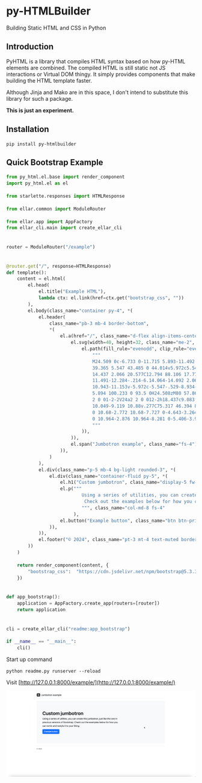 # py-HTMLBuilder
Building Static HTML and CSS in Python

## Introduction
PyHTML is a library that compiles HTML syntax based on how py-HTML elements are combined. The compiled HTML is still static not JS interactions or Virtual DOM thingy.
It simply provides components that make building the HTML template faster. 

Although Jinja and Mako are in this space, I don't intend to substitute this library for such a package.

**This is just an experiment.**

## Installation
```shell
pip install py-htmlbuilder
```

## Quick Bootstrap Example

```python
from py_html.el.base import render_component
import py_html.el as el

from starlette.responses import HTMLResponse

from ellar.common import ModuleRouter

from ellar.app import AppFactory
from ellar_cli.main import create_ellar_cli


router = ModuleRouter("/example")


@router.get("/", response=HTMLResponse)
def template():
    content = el.html(
        el.head(
            el.title("Example HTML"),
            lambda ctx: el.link(href=ctx.get("bootstrap_css", ""))
        ),
        el.body(class_name="container py-4", *(
            el.header(
                class_name="pb-3 mb-4 border-bottom",
                *(
                    el.a(href="/", class_name="d-flex align-items-center text-dark text-decoration-none", *(
                        el.svg(width=40, height=32, class_name="me-2", viewBox="0 0 118 94", *(
                            el.path(fill_rule="evenodd", clip_rule="evenodd", fill="currentColor", d=(
                                """
                                M24.509 0c-6.733 0-11.715 5.893-11.492 12.284.214 6.14-.064 14.092-2.066 20.577C8.943 
                                39.365 5.547 43.485 0 44.014v5.972c5.547.529 8.943 4.649 10.951 11.153 2.002 6.485 2.28 
                                14.437 2.066 20.577C12.794 88.106 17.776 94 24.51 94H93.5c6.733 0 11.714-5.893 
                                11.491-12.284-.214-6.14.064-14.092 2.066-20.577 2.009-6.504 5.396-10.624 
                                10.943-11.153v-5.972c-5.547-.529-8.934-4.649-10.943-11.153-2.002-6.484-2.28-14.437-2.066-20.577C105.214 
                                5.894 100.233 0 93.5 0H24.508zM80 57.863C80 66.663 73.436 72 62.543 72H44a2 
                                2 0 01-2-2V24a2 2 0 012-2h18.437c9.083 0 15.044 4.92 15.044 12.474 0 5.302-4.01 
                                10.049-9.119 10.88v.277C75.317 46.394 80 51.21 80 57.863zM60.521 28.34H49.948v14.934h8.905c6.884 
                                0 10.68-2.772 10.68-7.727 0-4.643-3.264-7.207-9.012-7.207zM49.948 49.2v16.458H60.91c7.167 
                                0 10.964-2.876 10.964-8.281 0-5.406-3.903-8.178-11.425-8.178H49.948z
                                """
                            )),
                        )),
                        el.span("Jumbotron example", class_name="fs-4")
                    )),
                )
            ),
            el.div(class_name="p-5 mb-4 bg-light rounded-3", *(
                el.div(class_name="container-fluid py-5", *(
                    el.h1("Custom jumbotron", class_name="display-5 fw-bold"),
                    el.p("""
                            Using a series of utilities, you can create this jumbotron, just like the one in previous versions of Bootstrap.
                             Check out the examples below for how you can remix and restyle it to your liking.
                            """, class_name="col-md-8 fs-4"
                         ),
                    el.button("Example button", class_name="btn btn-primary btn-lg", type="button")
                )),
            )),
            el.footer("© 2024", class_name="pt-3 mt-4 text-muted border-top")
        ))
    )

    return render_component(content, {
        "bootstrap_css":  "https://cdn.jsdelivr.net/npm/bootstrap@5.3.3/dist/css/bootstrap.min.css",
    })


def app_bootstrap():
    application = AppFactory.create_app(routers=[router])
    return application


cli = create_ellar_cli("readme:app_bootstrap")

if __name__ == "__main__":
    cli()
```
Start up command
```shell
python readme.py runserver --reload
```

Visit [http://127.0.0.1:8000/example/](http://127.0.0.1:8000/example/)

![Swagger UI](docs/images/readme.png)
